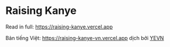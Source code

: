 # Raising Kanye

Read in full: https://raising-kanye.vercel.app

Bản tiếng Việt: https://raising-kanye-vn.vercel.app dịch bởi [YEVN](https://www.facebook.com/KanyeVietNam/)
